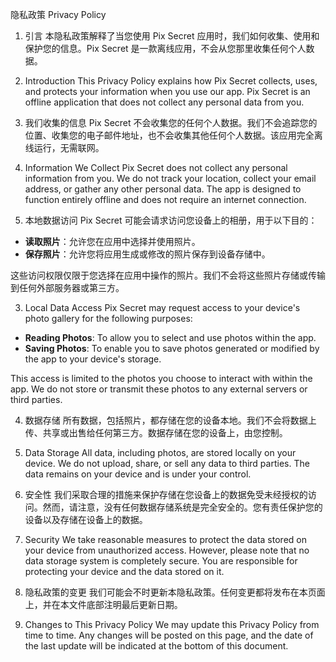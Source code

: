 隐私政策
Privacy Policy

1. 引言
本隐私政策解释了当您使用 Pix Secret 应用时，我们如何收集、使用和保护您的信息。Pix Secret 是一款离线应用，不会从您那里收集任何个人数据。

1. Introduction
This Privacy Policy explains how Pix Secret collects, uses, and protects your information when you use our app. Pix Secret is an offline application that does not collect any personal data from you.

2. 我们收集的信息
Pix Secret 不会收集您的任何个人数据。我们不会追踪您的位置、收集您的电子邮件地址，也不会收集其他任何个人数据。该应用完全离线运行，无需联网。

2. Information We Collect
Pix Secret does not collect any personal information from you. We do not track your location, collect your email address, or gather any other personal data. The app is designed to function entirely offline and does not require an internet connection.

3. 本地数据访问
Pix Secret 可能会请求访问您设备上的相册，用于以下目的：
- **读取照片**：允许您在应用中选择并使用照片。
- **保存照片**：允许您将应用生成或修改的照片保存到设备存储中。

这些访问权限仅限于您选择在应用中操作的照片。我们不会将这些照片存储或传输到任何外部服务器或第三方。

3. Local Data Access
Pix Secret may request access to your device's photo gallery for the following purposes:
- **Reading Photos**: To allow you to select and use photos within the app.
- **Saving Photos**: To enable you to save photos generated or modified by the app to your device's storage.

This access is limited to the photos you choose to interact with within the app. We do not store or transmit these photos to any external servers or third parties.

4. 数据存储
所有数据，包括照片，都存储在您的设备本地。我们不会将数据上传、共享或出售给任何第三方。数据存储在您的设备上，由您控制。

4. Data Storage
All data, including photos, are stored locally on your device. We do not upload, share, or sell any data to third parties. The data remains on your device and is under your control.

5. 安全性
我们采取合理的措施来保护存储在您设备上的数据免受未经授权的访问。然而，请注意，没有任何数据存储系统是完全安全的。您有责任保护您的设备以及存储在设备上的数据。

5. Security
We take reasonable measures to protect the data stored on your device from unauthorized access. However, please note that no data storage system is completely secure. You are responsible for protecting your device and the data stored on it.

6. 隐私政策的变更
我们可能会不时更新本隐私政策。任何变更都将发布在本页面上，并在本文件底部注明最后更新日期。

6. Changes to This Privacy Policy
We may update this Privacy Policy from time to time. Any changes will be posted on this page, and the date of the last update will be indicated at the bottom of this document.


